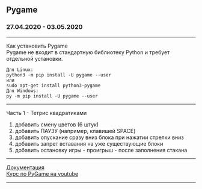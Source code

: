 ## Pygame  
### 27.04.2020 - 03.05.2020  

---  

Как установить Pygame  
Pygame не входит в стандартную библиотеку Python и требует отдельной установки.
```  
Для Linux:  
python3 -m pip install -U pygame --user  
или  
sudo apt-get install python3-pygame  
Для Windows:  
py -m pip install -U pygame --user  
```  

---  

Часть 1 - Тетрис квадратиками  
1) добавить смену цветов (6 штук)  
2) добавить ПАУЗУ (например, клавишей SPACE)  
3) добавить опускание сразу вниз блока при нажатии стрелки вниз  
4) добавить запрет вставания на уже существующие блоки  
5) добавить остановку игры - проигрыш - после заполнения стакана  

---  

[Документация](https://www.pygame.org/docs/)  
[Курс по PyGame на youtube](https://youtu.be/wDgZdYRQ4gU)  

---  

